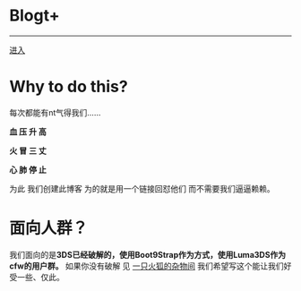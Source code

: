 # Blogt+
---
[进入](https://blogts.theopse.org/)

# Why to do this?
每次都能有nt气得我们……

**血 压 升 高**

**火 冒 三 丈**

**心 肺 停 止**

为此 我们创建此博客 为的就是用一个链接回怼他们 而不需要我们逼逼赖赖。
# 面向人群？
我们面向的是**3DS已经破解的，使用Boot9Strap作为方式，使用Luma3DS作为cfw的用户群。**
如果你没有破解 见
[一只火狐的杂物间](https://stray-soul.com/)
我们希望写这个能让我们好受一些、仅此。
